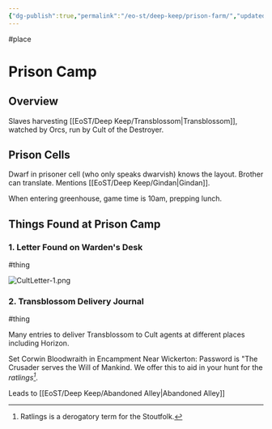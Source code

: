 ```yaml
---
{"dg-publish":true,"permalink":"/eo-st/deep-keep/prison-farm/","updated":"2025-06-22T15:06:48.221-04:00"}
---
```


#place
# Prison Camp

## Overview

Slaves harvesting [[EoST/Deep Keep/Transblossom\|Transblossom]], watched by Orcs, run by Cult of the Destroyer.

## Prison Cells

Dwarf in prisoner cell (who only speaks dwarvish) knows the layout. Brother can translate. Mentions [[EoST/Deep Keep/Gindan\|Gindan]].

When entering greenhouse, game time is 10am, prepping lunch.

## Things Found at Prison Camp

### 1. Letter Found on Warden's Desk
#thing

![CultLetter-1.png](/img/user/EoST/Deep%20Keep/CultLetter-1.png)

### 2. Transblossom Delivery Journal
#thing

Many entries to deliver Transblossom to Cult agents at different places including Horizon.

Set Corwin Bloodwraith in Encampment Near Wickerton: Password is "The Crusader serves the Will of Mankind. We offer this to aid in your hunt for the *ratlings[^1]*.

[^1]: Ratlings is a derogatory term for the Stoutfolk.


Leads to [[EoST/Deep Keep/Abandoned Alley\|Abandoned Alley]]

<script src="https://giscus.app/client.js"
        data-repo="MisterCheesy/first-portal"
        data-repo-id="R_kgDOO4QXMg"
        data-category="General"
        data-category-id="DIC_kwDOO4QXMs4Cr2m0"
        data-mapping="pathname"
        data-strict="0"
        data-reactions-enabled="1"
        data-emit-metadata="0"
        data-input-position="top"
        data-theme="dark"
        data-lang="en"
        crossorigin="anonymous"
        async>
</script>